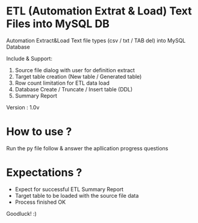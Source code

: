 # ETL (Automation Extrat & Load) Text Files into MySQL DB

Automation Extract&amp;Load Text file types (csv / txt / TAB del) into MySQL Database

Include & Support:
1) Source file dialog with user for definition extract
2) Target table creation (New table / Generated table)
3) Row count limitation for ETL data load
4) Database Create / Truncate / Insert table (DDL)
5) Summary Report 

Version : 1.0v

# How to use ?
  Run the py file follow & answer the apllication progress questions

 
# Expectations ?
  - Expect for successful ETL Summary Report 
  - Target table to be loaded with the source file data
  - Process finished OK
 
Goodluck! :)











